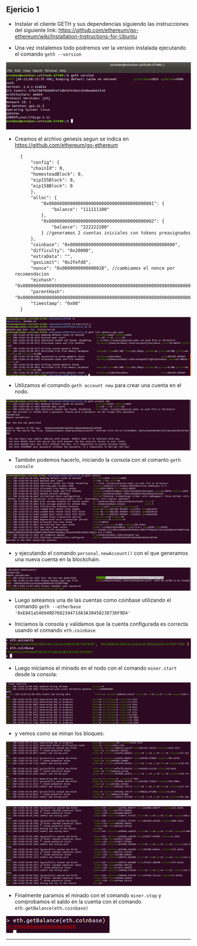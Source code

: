 ## Ejericio 1

- Instalar el cliente GETH y sus dependencias siguiendo las instrucciones del siguiente link:
https://github.com/ethereum/go-ethereum/wiki/Installation-Instructions-for-Ubuntu

- Una vez instalemos todo podremos ver la version instalada ejecutando el comando
`geth --version`

![geth version](https://github.com/egabete/DYD1/blob/master/Ejercicio_1/img/geth_version.png)

- Creamos el archivo genesis segun se indica en https://github.com/ethereum/go-ethereum

        {
            "config": {
            "chainId": 0,
            "homesteadBlock": 0,
            "eip155Block": 0,
            "eip158Block": 0
            },
            "alloc": {
                "0x0000000000000000000000000000000000000001": {
                    "balance": "111111100"
                },
                "0x0000000000000000000000000000000000000002": {
                    "balance": "222222200"
                } //generamos 2 cuentas iniciales con tokens preasignados
            },
            "coinbase": "0x0000000000000000000000000000000000000000",
            "difficulty": "0x20000",
            "extraData": "",
            "gasLimit": "0x2fefd8",
            "nonce": "0x0000000000000028", //cambiamos el nonce por recomendacion
            "mixhash": "0x0000000000000000000000000000000000000000000000000000000000000000",
            "parentHash": "0x0000000000000000000000000000000000000000000000000000000000000000",
            "timestamp": "0x00"
        }

![geth init](https://github.com/egabete/DYD1/blob/master/Ejercicio_1/img/geth_init.png)

- Utilizamos el comando `geth account new` para crear una cuenta en el nodo.

![accountnew](https://github.com/egabete/DYD1/blob/master/Ejercicio_1/img/accountnew.png)

- También podemos hacerlo, iniciando la consola con el comanto `geth console`

![console](https://github.com/egabete/DYD1/blob/master/Ejercicio_1/img/console.png)

- y ejecutando el comando `personal.newAccount()` con el que generamos una nueva cuenta en la blockchain.

![personal.newAccount](https://github.com/egabete/DYD1/blob/master/Ejercicio_1/img/personal_newaccount.png)

- Luego seteamos una de las cuentas como coinbase utilizando el comando `geth --etherbase '0xE841a546949D768234471dA3A38458238736F9D4'`

- Iniciamos la consola y validamos que la cuenta configurada es correcta usando el comando `eth.coinbase`

![eth.accounts](https://github.com/egabete/DYD1/blob/master/Ejercicio_1/img/ethaccounts.png)

- Luego iniciamos el minado en el nodo con el comando `miner.start` desde la consola:

![miner.start](https://github.com/egabete/DYD1/blob/master/Ejercicio_1/img/minerstart.png)

- y vemos como se minan los bloques:

![minado](https://github.com/egabete/DYD1/blob/master/Ejercicio_1/img/minado_block1to5.png)


![minado](https://github.com/egabete/DYD1/blob/master/Ejercicio_1/img/minado_block152to157.png)

- Finalmente paramos el minado con el comando `miner.stop` y comprobamos el saldo en la cuenta con el comando `eth.getBalance(eth.coinbase)`

![minado](https://github.com/egabete/DYD1/blob/master/Ejercicio_1/img/ethgetbalance.png)

******











